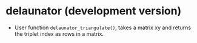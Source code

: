 # delaunator (development version)

* User function `delaunator_triangulate()`, takes a matrix xy and returns the triplet index as rows in a matrix. 
